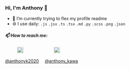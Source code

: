 ### Hi, I'm Anthony 👋
- 💪 I’m currently trying to flex my profile readme
- ⚙️ I use daily: `.js` `.jsx` `.ts` `.tsx` `.md` `.py` `.scss` `.png` `.json`
##### 📫 How to reach me:
&nbsp;&nbsp;&nbsp; &nbsp;&nbsp;&nbsp;&nbsp;&nbsp;
<a href="https://twitter.com/anthonyk2020"><img src="https://img.icons8.com/android/24/000000/twitter.png" height="20px" width="20px"/></a>
&nbsp;&nbsp;&nbsp; &nbsp;&nbsp;&nbsp; &nbsp;&nbsp;&nbsp; &nbsp;&nbsp;&nbsp; &nbsp;&nbsp;&nbsp; &nbsp;&nbsp;&nbsp;
<a href="https://www.linkedin.com/in/anthony-kawa-7b34043a/"><img src="https://img.icons8.com/android/24/000000/linkedin.png" height="20px" width="20px"/></a>

[@anthonyk2020](https://twitter.com/anthonyk2020) &nbsp;&nbsp;&nbsp;
[@anthony_kawa](https://www.linkedin.com/in/anthony-kawa-7b34043a/)
<!--
**anthonykawa/anthonykawa** is a ✨ _special_ ✨ repository because its `README.md` (this file) appears on your GitHub profile.

Here are some ideas to get you started:

- 🔭 I’m currently working on ...
- 🌱 I’m currently learning ...
- 👯 I’m looking to collaborate on ...
- 🤔 I’m looking for help with ...
- 💬 Ask me about ...
- 📫 How to reach me: ...
- 😄 Pronouns: ...
- ⚡ Fun fact: ...
-->
